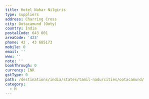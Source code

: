 ```yaml
---
title: Hotel Nahar Nilgiris
type: suppliers
address: Charring Cross
city: Ootacamund (Ooty)
country: India
postalCode: 643 001
areaCode: '423'
phone: 42 , 43 685173
mobile: 0
email: ''
www: ''
note: ''
bookThrough: 0
currency: INR
gstType: 0
path: /destinations/india/states/tamil-nadu/cities/ootacamund/
category:
  - H
---
```


